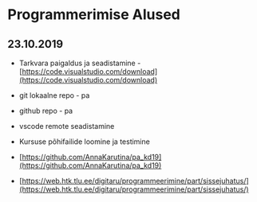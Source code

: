 # Programmerimise Alused
## 23.10.2019
* Tarkvara paigaldus ja seadistamine - [https://code.visualstudio.com/download](https://code.visualstudio.com/download)
* git lokaalne repo - pa
* github repo - pa
* vscode remote seadistamine
* Kursuse põhifailide loomine ja testimine

* [https://github.com/AnnaKarutina/pa_kd19](https://github.com/AnnaKarutina/pa_kd19)
* [https://web.htk.tlu.ee/digitaru/programmeerimine/part/sissejuhatus/](https://web.htk.tlu.ee/digitaru/programmeerimine/part/sissejuhatus/)